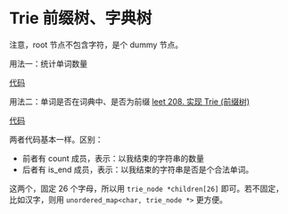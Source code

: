 # Trie 前缀树、字典树

注意，root 节点不包含字符，是个 dummy 节点。

用法一：统计单词数量

[代码](code/trie-example.cpp)

用法二：单词是否在词典中、是否为前缀 [leet 208. 实现 Trie (前缀树)](https://leetcode.cn/problems/implement-trie-prefix-tree)

[代码](code/leet-208-trie-impl.cpp)

两者代码基本一样。区别：
- 前者有 count 成员，表示：以我结束的字符串的数量
- 后者有 is_end 成员，表示：以我结束的字符串是否是个合法单词。

这两个，固定 26 个字母，所以用 `trie_node *children[26]` 即可。若不固定，比如汉字，则用 `unordered_map<char, trie_node *>` 更方便。